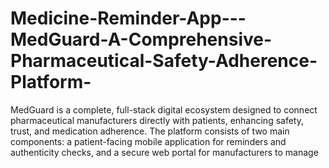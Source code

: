 # Medicine-Reminder-App---MedGuard-A-Comprehensive-Pharmaceutical-Safety-Adherence-Platform-
MedGuard is a complete, full-stack digital ecosystem designed to connect pharmaceutical manufacturers directly with patients, enhancing safety, trust, and medication adherence. The platform consists of two main components: a patient-facing mobile application for reminders and authenticity checks, and a secure web portal for manufacturers to manage 
